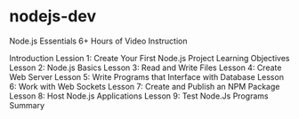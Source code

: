 # nodejs-dev


Node.js Essentials
6+ Hours of Video Instruction

Introduction
Lession 1: Create Your First Node.js Project
    Learning Objectives
Lesson 2: Node.js Basics
Lesson 3: Read and Write Files
Lesson 4: Create Web Server
Lesson 5: Write Programs that Interface with Database
Lesson 6: Work with Web Sockets
Lesson 7: Create and Publish an NPM Package
Lesson 8: Host Node.js Applications 
Lesson 9: Test Node.Js Programs
Summary

